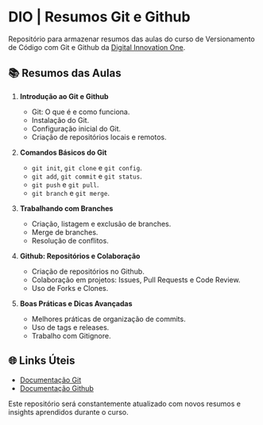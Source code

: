 # DIO | Resumos Git e Github

Repositório para armazenar resumos das aulas do curso de Versionamento de Código com Git e Github da [Digital Innovation One](https://www.dio.me/).

## 📚 Resumos das Aulas

1. **Introdução ao Git e Github**
   - Git: O que é e como funciona.
   - Instalação do Git.
   - Configuração inicial do Git.
   - Criação de repositórios locais e remotos.

2. **Comandos Básicos do Git**
   - `git init`, `git clone` e `git config`.
   - `git add`, `git commit` e `git status`.
   - `git push` e `git pull`.
   - `git branch` e `git merge`.

3. **Trabalhando com Branches**
   - Criação, listagem e exclusão de branches.
   - Merge de branches.
   - Resolução de conflitos.

4. **Github: Repositórios e Colaboração**
   - Criação de repositórios no Github.
   - Colaboração em projetos: Issues, Pull Requests e Code Review.
   - Uso de Forks e Clones.

5. **Boas Práticas e Dicas Avançadas**
   - Melhores práticas de organização de commits.
   - Uso de tags e releases.
   - Trabalho com Gitignore.

## 🌐 Links Úteis
- [Documentação Git](https://git-scm.com/docs/git/)
- [Documentação Github](https://docs.github.com)

Este repositório será constantemente atualizado com novos resumos e insights aprendidos durante o curso.
